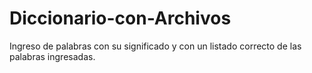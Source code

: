 # Diccionario-con-Archivos
Ingreso de palabras con su significado y con un listado correcto de las palabras ingresadas.
